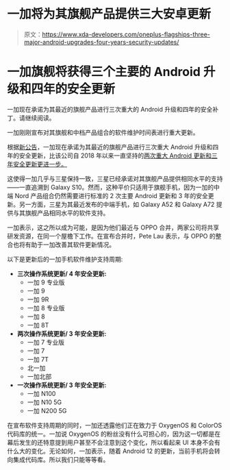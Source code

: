 # 一加将为其旗舰产品提供三大安卓更新

> 原文：<https://www.xda-developers.com/oneplus-flagships-three-major-android-upgrades-four-years-security-updates/>

# 一加旗舰将获得三个主要的 Android 升级和四年的安全更新

一加现在承诺为其最近的旗舰产品进行三次重大的 Android 升级和四年的安全补丁。请继续阅读。

一加刚刚宣布对其旗舰和中档产品组合的软件维护时间表进行重大更新。

根据[新公告](https://forums.oneplus.com/threads/update-to-the-oxygenos-codebase-and-software-maintenance-schedule.1462181/)，一加现在承诺为其最近的旗舰产品进行三次重大 Android 升级和四年的安全更新，比该公司自 2018 年以来一直坚持的[两次重大 Android 更新和三年安全更新更进一步。](https://www.xda-developers.com/oneplus-software-maintenance-schedule/)

这使得一加几乎与三星保持一致，三星已经承诺对其旗舰产品提供相同水平的支持——一直追溯到 Galaxy S10。然而，这种平价只适用于旗舰手机，因为一加的中端 Nord 产品组合仍然需要进行标准的 2 次主要 Android 更新和 3 年的安全更新。另一方面，三星为其最近发布的中端手机，如 Galaxy A52 和 Galaxy A72 提供与其旗舰产品相同水平的软件支持。

一加表示，这之所以成为可能，是因为他们最近与 OPPO 合并，两家公司将共享研发资源，在同一个屋檐下工作。在宣布合并时，Pete Lau 表示，与 OPPO 的整合也将有助于一加改善其软件更新情况。

以下是更新后的一加手机软件维护支持周期:

*   **三次操作系统更新/ 4 年安全更新:**
    *   一加 9 专业版
    *   一加 9
    *   一加 9R
    *   一加 8 专业版
    *   一加 8
    *   一加 8T
*   **两次操作系统更新/ 3 年安全更新:**
    *   一加 7 专业版
    *   一加 7
    *   一加 7T
    *   北一加
    *   一加北部
*   **一次操作系统更新/ 3 年安全更新:**
    *   一加 N100
    *   一加 N10 5G
    *   一加 N200 5G

在宣布软件支持周期的同时，一加还透露他们正在致力于 OxygenOS 和 ColorOS 代码库的统一。一加说 OxygenOS 的粉丝没有什么可担心的，因为这一切都是在幕后发生的还特意提到用户甚至不会注意到这个变化，所以看起来 UI 本身不会有什么大的变化。无论如何，一加表示，随着 Android 12 的更新，当前手机将会转向集成代码库。所以我们只能等等看。